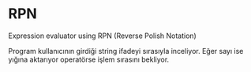 # RPN
Expression evaluator using RPN (Reverse Polish Notation)

Program kullanıcının girdiği string ifadeyi sırasıyla inceliyor. Eğer sayı ise yığına aktarıyor operatörse işlem sırasını bekliyor.
